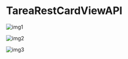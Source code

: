 # TareaRestCardViewAPI
![img1](https://github.com/gochoag/TareaRestCardViewAPI/assets/107816550/90e363d3-59dc-41b8-80f9-7286326ff58a)

![img2](https://github.com/gochoag/TareaRestCardViewAPI/assets/107816550/dea28ade-2749-4ecf-939e-d8929db37e9a)

![img3](https://github.com/gochoag/TareaRestCardViewAPI/assets/107816550/6654364f-d379-4617-840b-59501ea846c5)
